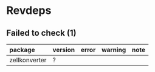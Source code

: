 # Revdeps

## Failed to check (1)

|package       |version |error |warning |note |
|:-------------|:-------|:-----|:-------|:----|
|zellkonverter |?       |      |        |     |

